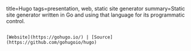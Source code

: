 title=Hugo
tags=presentation, web, static site generator
summary=Static site generator written in Go and using that language for its programmatic control.
~~~~~~

[Website](https://gohugo.io/) | [Source](https://github.com/gohugoio/hugo)

